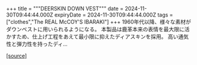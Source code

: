 +++
title = """DEERSKIN DOWN VEST"""
date = 2024-11-30T09:44:44.000Z
expiryDate = 2024-11-30T09:44:44.000Z
tags = ["clothes","The REAL McCOY'S IBARAKI"]
+++
1960年代以降、様々な素材がダウンベストに用いられるようになる。 本製品は鹿革本来の表情を最大限に活かすため、仕上げ工程をあえて最小限に抑えたディアスキンを採用。 高い通気性と弾力性を持ったディ...

[[source]](https://the-realmccoys.ocnk.net/product/1318)

